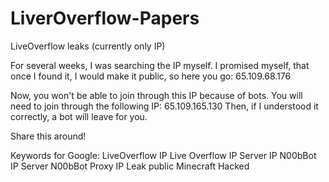# LiverOverflow-Papers
LiveOverflow leaks (currently only IP)

For several weeks, I was searching the IP myself. I promised myself, that once I found it, I would make it public, so here you go:
65.109.68.176

Now, you won't be able to join through this IP because of bots. You will need to join through the following IP:
65.109.165.130
Then, if I understood  it correctly, a bot will leave for you.

Share this around!

Keywords for Google:
LiveOverflow IP Live Overflow IP Server IP N00bBot IP Server N00bBot Proxy IP Leak public Minecraft Hacked
